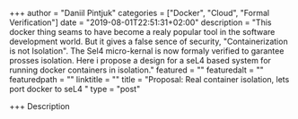 +++
author = "Daniil Pintjuk"
categories = ["Docker", "Cloud", "Formal Verification"]
date = "2019-08-01T22:51:31+02:00"
description = "This docker thing seams to have become a realy popular tool in the software development world. But it gives a false sence of security, \"Containerization is not Isolation\". The Sel4 micro-kernal is now formaly verified to garantee prosses isolation. Here i propose a design for a seL4 based system for running docker containers in isolation."
featured = ""
featuredalt = ""
featuredpath = ""
linktitle = ""
title = "Proposal: Real container isolation, lets port docker to seL4  "
type = "post"

+++
Description